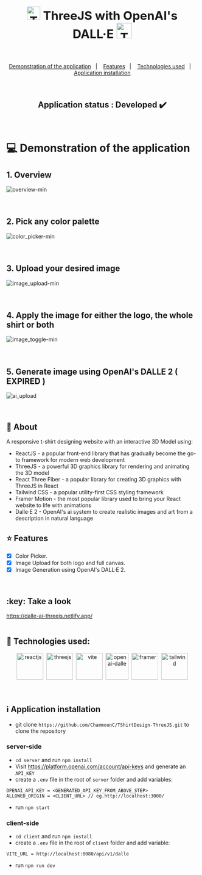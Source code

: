 
## **<h2 align="center"><img src="https://global.discourse-cdn.com/standard17/uploads/threejs/optimized/2X/e/e4f86d2200d2d35c30f7b1494e96b9595ebc2751_2_744x750.png" alt="ThreeJS" width="35"/>  ThreeJS with OpenAI's DALL·E <img src="https://dwglogo.com/wp-content/uploads/2019/03/OpenAI_logo-1024x705.png" alt="ThreeJS" height="40"/></h2>**


<br>
<p align="center">
  <a href="#computer-demonstration-of-the-application">Demonstration of the application</a>&nbsp;&nbsp;&nbsp;|&nbsp;&nbsp;&nbsp;
  <a href="#star-features">Features</a>&nbsp;&nbsp;&nbsp;|&nbsp;&nbsp;&nbsp;
  <a href="#rocket-technologies-used">Technologies used</a>&nbsp;&nbsp;&nbsp;|&nbsp;&nbsp;&nbsp;
  <a href="#information_source-application-installation">Application installation</a>
</p>

<br>
<h2 align="center"> 
	Application status : Developed ✔️
</h2>
<br>

# :computer: Demonstration of the application

## 1. Overview

![overview-min](https://github.com/ChammounC/TShirtDesign-ThreeJS/assets/43007452/b8b5d16d-9dae-41b4-b3a2-49a34a80b1db)
<br>
<br>
<br>
## 2. Pick any color palette

![color_picker-min](https://github.com/ChammounC/TShirtDesign-ThreeJS/assets/43007452/fbd2099c-19d6-4ed8-82be-19484d3f2729)
<br>
<br>
<br>
## 3. Upload your desired image

![image_upload-min](https://github.com/ChammounC/TShirtDesign-ThreeJS/assets/43007452/43911d5b-532b-476b-9a46-09863717498f)
<br>
<br>
<br>
## 4. Apply the image for either the logo, the whole shirt or both

![image_toggle-min](https://github.com/ChammounC/TShirtDesign-ThreeJS/assets/43007452/904ef329-c51e-401f-93b7-b861efb7223b)
<br>
<br>
<br>
## 5. Generate image using OpenAI's DALLE 2 ( EXPIRED )
![ai_upload](https://github.com/ChammounC/TShirtDesign-ThreeJS/assets/43007452/5920ee93-f1a4-4059-8562-e6ee7ffb061e)

<br>




## 📓 About
A responsive t-shirt designing website with an interactive 3D Model using:
- ReactJS - a popular front-end library that has gradually become the go-to framework for modern web development
- ThreeJS - a powerful 3D graphics library for rendering and animating the 3D model
- React Three Fiber - a popular library for creating 3D graphics with ThreeJS in React
- Tailwind CSS - a popular utility-first CSS styling framework
- Framer Motion - the most popular library used to bring your React website to life with animations
- Dalle·E 2 - OpenAI's ai system to create realistic images and art from a description in natural language

## :star: Features
- [x] Color Picker.
- [x] Image Upload for both logo and full canvas.
- [x] Image Generation using OpenAI's DALL·E 2.

<br>
 <h2>:key: Take a look </h2>  <a href='https://dalle-ai-threejs.netlify.app/'>https://dalle-ai-threejs.netlify.app/</a>
<br>
<br>


## :rocket: Technologies used:
<p align="center">
	<a href="https://react.dev/"><img src="https://upload.wikimedia.org/wikipedia/commons/a/a7/React-icon.svg" alt="reactjs" title="React" width="70" height="70"/></a>&nbsp;
	<a href="https://threejs.org/"><img src="https://global.discourse-cdn.com/standard17/uploads/threejs/optimized/2X/e/e4f86d2200d2d35c30f7b1494e96b9595ebc2751_2_744x750.png" alt="threejs" title="ThreeJS" width="70" height="70"/></a>&nbsp;
	<a href="https://vitejs.dev/"><img src="https://upload.wikimedia.org/wikipedia/commons/f/f1/Vitejs-logo.svg" alt="vite" title="Vite"  width="70" height="70"/></a>&nbsp;
	<a href="https://openai.com/product/dall-e-2"><img src="https://static.vecteezy.com/system/resources/previews/021/495/993/original/chatgpt-openai-logo-icon-free-png.png" alt="openai-dalle" title="OpenAI-DALLE" width="60" height="70"/></a>&nbsp;
  <a href="https://www.framer.com/motion/"><img src="https://cdn.worldvectorlogo.com/logos/framer-motion.svg" alt="framer" title="Framer Motion"  width="70" height="70"/></a>&nbsp;
<a href="https://tailwindcss.com/"><img src="https://tailwindcss.com/_next/static/media/tailwindcss-mark.3c5441fc7a190fb1800d4a5c7f07ba4b1345a9c8.svg" alt="tailwind" title="TailWindCSS"  width="70" height="70"/></a>

</p>

<br>

## :information_source: Application installation
- git clone `https://github.com/ChammounC/TShirtDesign-ThreeJS.git` to clone the repository
### server-side
- `cd server` and run `npm install`
- Visit <a href="https://platform.openai.com/account/api-keys">https://platform.openai.com/account/api-keys</a> and generate an `API_KEY`
- create a `.env` file in the root of `server` folder and add variables: 
```
OPENAI_API_KEY = <GENERATED_API_KEY_FROM_ABOVE_STEP>
ALLOWED_ORIGIN = <CLIENT_URL> // eg.http://localhost:3000/
 ```
- run `npm start`

### client-side
- `cd client` and run `npm install`
- create a `.env` file in the root of `client` folder and add variable:
```
VITE_URL = http://localhost:8080/api/v1/dalle
```
- run `npm run dev`
<br>
